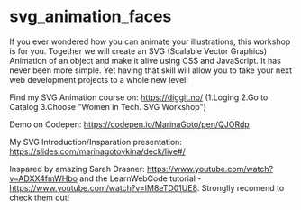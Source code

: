 # svg_animation_faces
If you ever wondered how you can animate your illustrations, this workshop is for you. 
Together we will create an SVG (Scalable Vector Graphics) Animation of an object and make it alive using CSS and JavaScript. 
It has never been more simple. Yet having that skill will allow you to take your next web development projects to a whole new level!

Find my SVG Animation course on: https://diggit.no/ (1.Loging 2.Go to Catalog 3.Choose "Women in Tech. SVG Workshop")

Demo on Codepen: https://codepen.io/MarinaGoto/pen/QJORdp

My SVG Introduction/Insparation presentation: https://slides.com/marinagotovkina/deck/live#/

Inspared by amazing Sarah Drasner: https://www.youtube.com/watch?v=ADXX4fmWHbo and the LearnWebCode tutorial - https://www.youtube.com/watch?v=IM8eTD01UE8. Stronglly recomend to check them out! 
 
